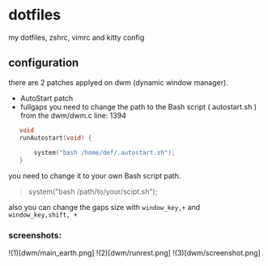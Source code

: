 # dotfiles
my dotfiles, zshrc, vimrc and kitty config

## configuration 
there are 2 patches applyed on dwm (dynamic window manager).
- AutoStart patch
- fullgaps
you need to change the path to the Bash script ( autostart.sh ) from the dwm/dwm.c line: 1394

```c
   void
   runAutostart(void) {
   
       system("bash /home/def/.autostart.sh");
   }
```
you need to change it to your own Bash script path.
> system("bash /path/to/your/scipt.sh");

also you can change the gaps size with `window_key,+` and `window_key,shift, +`

### screenshots:
!(1)[dwm/main_earth.png]
!(2)[dwm/runrest.png]
!(3)[dwm/screenshot.png]
